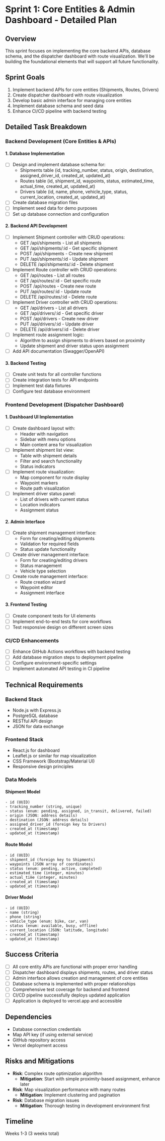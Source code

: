 # Sprint 1: Core Entities & Admin Dashboard - Detailed Plan

## Overview
This sprint focuses on implementing the core backend APIs, database schema, and the dispatcher dashboard with route visualization. We'll be building the foundational elements that will support all future functionality.

## Sprint Goals
1. Implement backend APIs for core entities (Shipments, Routes, Drivers)
2. Create dispatcher dashboard with route visualization
3. Develop basic admin interface for managing core entities
4. Implement database schema and seed data
5. Enhance CI/CD pipeline with backend testing

## Detailed Task Breakdown

### Backend Development (Core Entities & APIs)

#### 1. Database Implementation
- [ ] Design and implement database schema for:
  - Shipments table (id, tracking_number, status, origin, destination, assigned_driver_id, created_at, updated_at)
  - Routes table (id, shipment_id, waypoints, status, estimated_time, actual_time, created_at, updated_at)
  - Drivers table (id, name, phone, vehicle_type, status, current_location, created_at, updated_at)
- [ ] Create database migration files
- [ ] Implement seed data for demo purposes
- [ ] Set up database connection and configuration

#### 2. Backend API Development
- [ ] Implement Shipment controller with CRUD operations:
  - GET /api/shipments - List all shipments
  - GET /api/shipments/:id - Get specific shipment
  - POST /api/shipments - Create new shipment
  - PUT /api/shipments/:id - Update shipment
  - DELETE /api/shipments/:id - Delete shipment
- [ ] Implement Route controller with CRUD operations:
  - GET /api/routes - List all routes
  - GET /api/routes/:id - Get specific route
  - POST /api/routes - Create new route
  - PUT /api/routes/:id - Update route
  - DELETE /api/routes/:id - Delete route
- [ ] Implement Driver controller with CRUD operations:
  - GET /api/drivers - List all drivers
  - GET /api/drivers/:id - Get specific driver
  - POST /api/drivers - Create new driver
  - PUT /api/drivers/:id - Update driver
  - DELETE /api/drivers/:id - Delete driver
- [ ] Implement route assignment logic:
  - Algorithm to assign shipments to drivers based on proximity
  - Update shipment and driver status upon assignment
- [ ] Add API documentation (Swagger/OpenAPI)

#### 3. Backend Testing
- [ ] Create unit tests for all controller functions
- [ ] Create integration tests for API endpoints
- [ ] Implement test data fixtures
- [ ] Configure test database environment

### Frontend Development (Dispatcher Dashboard)

#### 1. Dashboard UI Implementation
- [ ] Create dashboard layout with:
  - Header with navigation
  - Sidebar with menu options
  - Main content area for visualization
- [ ] Implement shipment list view:
  - Table with shipment details
  - Filter and search functionality
  - Status indicators
- [ ] Implement route visualization:
  - Map component for route display
  - Waypoint markers
  - Route path visualization
- [ ] Implement driver status panel:
  - List of drivers with current status
  - Location indicators
  - Assignment status

#### 2. Admin Interface
- [ ] Create shipment management interface:
  - Form for creating/editing shipments
  - Validation for required fields
  - Status update functionality
- [ ] Create driver management interface:
  - Form for creating/editing drivers
  - Status management
  - Vehicle type selection
- [ ] Create route management interface:
  - Route creation wizard
  - Waypoint editor
  - Assignment interface

#### 3. Frontend Testing
- [ ] Create component tests for UI elements
- [ ] Implement end-to-end tests for core workflows
- [ ] Test responsive design on different screen sizes

### CI/CD Enhancements
- [ ] Enhance GitHub Actions workflows with backend testing
- [ ] Add database migration steps to deployment pipeline
- [ ] Configure environment-specific settings
- [ ] Implement automated API testing in CI pipeline

## Technical Requirements

### Backend Stack
- Node.js with Express.js
- PostgreSQL database
- RESTful API design
- JSON for data exchange

### Frontend Stack
- React.js for dashboard
- Leaflet.js or similar for map visualization
- CSS Framework (Bootstrap/Material UI)
- Responsive design principles

### Data Models

#### Shipment Model
```
- id (UUID)
- tracking_number (string, unique)
- status (enum: pending, assigned, in_transit, delivered, failed)
- origin (JSON: address details)
- destination (JSON: address details)
- assigned_driver_id (foreign key to Drivers)
- created_at (timestamp)
- updated_at (timestamp)
```

#### Route Model
```
- id (UUID)
- shipment_id (foreign key to Shipments)
- waypoints (JSON array of coordinates)
- status (enum: pending, active, completed)
- estimated_time (integer, minutes)
- actual_time (integer, minutes)
- created_at (timestamp)
- updated_at (timestamp)
```

#### Driver Model
```
- id (UUID)
- name (string)
- phone (string)
- vehicle_type (enum: bike, car, van)
- status (enum: available, busy, offline)
- current_location (JSON: latitude, longitude)
- created_at (timestamp)
- updated_at (timestamp)
```

## Success Criteria
- [ ] All core entity APIs are functional with proper error handling
- [ ] Dispatcher dashboard displays shipments, routes, and driver status
- [ ] Admin interface allows creation and management of core entities
- [ ] Database schema is implemented with proper relationships
- [ ] Comprehensive test coverage for backend and frontend
- [ ] CI/CD pipeline successfully deploys updated application
- [ ] Application is deployed to vercel.app and accessible

## Dependencies
- Database connection credentials
- Map API key (if using external service)
- GitHub repository access
- Vercel deployment access

## Risks and Mitigations
- **Risk**: Complex route optimization algorithm
  - **Mitigation**: Start with simple proximity-based assignment, enhance later
- **Risk**: Map visualization performance with many routes
  - **Mitigation**: Implement clustering and pagination
- **Risk**: Database migration issues
  - **Mitigation**: Thorough testing in development environment first

## Timeline
Weeks 1-3 (3 weeks total)